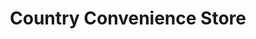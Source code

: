 ---
title: "Country Convenience Store"
url: /pompton-lakes/country-convenience-store/
shop: alcohol
---